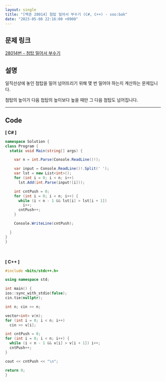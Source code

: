 ```yaml
---
layout: single
title: "[백준 28014] 첨탑 밀어서 부수기 (C#, C++) - soo:bak"
date: "2023-05-08 22:16:00 +0900"
---
```


## 문제 링크
  [28014번 - 첨탑 밀어서 부수기](https://www.acmicpc.net/problem/28014)

## 설명
일직선상에 놓인 첨탑을 밀어 넘어뜨리기 위해 몇 번 밀어야 하는지 계산하는 문제입니다. <br>

첨탑의 높이가 다음 첩탑의 높이보다 높을 때만 그 다음 첨탑도 넘어집니다. <br>

- - -

## Code
<b>[ C# ] </b>
<br>

  ```c#
namespace Solution {
  class Program {
    static void Main(string[] args) {

      var n = int.Parse(Console.ReadLine()!);

      var input = Console.ReadLine()!.Split(' ');
      var lst = new List<int>();
      for (int i = 0; i < n; i++)
        lst.Add(int.Parse(input![i]));

      int cntPush = 0;
      for (int i = 0; i < n; i++) {
        while (i < n - 1 && lst[i] > lst[i + 1])
          i++;
        cntPush++;
      }

      Console.WriteLine(cntPush);

    }
  }
}
  ```
<br><br>
<b>[ C++ ] </b>
<br>

  ```c++
#include <bits/stdc++.h>

using namespace std;

int main() {
  ios::sync_with_stdio(false);
  cin.tie(nullptr);

  int n; cin >> n;

  vector<int> v(n);
  for (int i = 0; i < n; i++)
    cin >> v[i];

  int cntPush = 0;
  for (int i = 0; i < n; i++) {
    while (i < n - 1 && v[i] > v[i + 1]) i++;
    cntPush++;
  }

  cout << cntPush << "\n";

  return 0;
}
  ```
